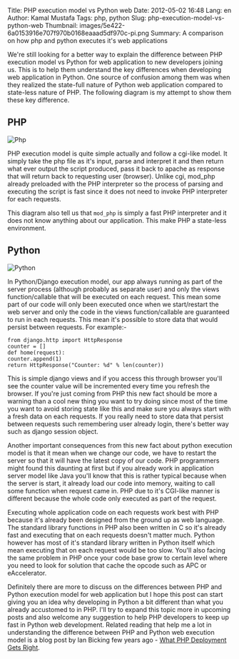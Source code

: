 Title: PHP execution model vs Python web
Date: 2012-05-02 16:48
Lang: en
Author: Kamal Mustafa
Tags: php, python
Slug: php-execution-model-vs-python-web
Thumbnail: images/5e422-6a0153916e707f970b0168eaaad5df970c-pi.png
Summary: A comparison on how php and python executes it's web applications

We're still looking for a better way to explain the difference between
PHP execution model vs Python for web application to new developers
joining us. This is to help them understand the key differences when
developing web application in Python. One source of confusion among them
was when they realized the state-full nature of Python web application
compared to state-less nature of PHP. The following diagram is my
attempt to show them these key difference.

PHP
---

![Php]({filename}/images/5e422-6a0153916e707f970b0168eaaad5df970c-pi.png)

PHP execution model is quite simple actually and follow a cgi-like
model. It simply take the php file as it's input, parse and interpret it
and then return what ever output the script produced, pass it back to
apache as response that will return back to requesting user (browser).
Unlike cgi, mod\_php already preloaded with the PHP interpreter so the
process of parsing and executing the script is fast since it does not
need to invoke PHP interpreter for each requests.

This diagram also tell us that `mod_php` is simply a fast PHP
interpreter and it does not know anything about our application. This
make PHP a state-less environment.

Python
------

![Python]({filename}/images/7c5e7-6a0153916e707f970b016765b4178f970b-pi.png)

In Python/Django execution model, our app always running as part of the
server process (although probably as separate user) and only the views
function/callable that will be executed on each request. This mean some
part of our code will only been executed once when we start/restart the
web server and only the code in the views function/callable are
guaranteed to run in each requests. This mean it's possible to store
data that would persist between requests. For example:-

    from django.http import HttpResponse
    counter = []
    def home(request):
    counter.append(1)
    return HttpResponse("Counter: %d" % len(counter))

This is simple django views and if you access this through browser
you'll see the counter value will be incremented every time you refresh
the browser. If you're just coming from PHP this new fact should be more
a warning than a cool new thing you want to try doing since most of the
time you want to avoid storing state like this and make sure you always
start with a fresh data on each requests. If you really need to store
data that persist between requests such remembering user already login,
there's better way such as django session object.

Another important consequences from this new fact about python execution
model is that it mean when we change our code, we have to restart the
server so that it will have the latest copy of our code. PHP programmers
might found this daunting at first but if you already work in
application server model like Java you'll know that this is rather
typical because when the server is start, it already load our code into
memory, waiting to call some function when request came in. PHP due to
it's CGI-like manner is different because the whole code only executed
as part of the request.

Executing whole application code on each requests work best with PHP
because it's already been designed from the ground up as web language.
The standard library functions in PHP also been written in C so it's
already fast and executing that on each requests doesn't matter much.
Python however has most of it's standard library written in Python
itself which mean executing that on each request would be too slow.
You'll also facing the same problem in PHP once your code base grow to
certain level where you need to look for solution that cache the opcode
such as APC or eAccelerator.

Definitely there are more to discuss on the differences between PHP and
Python execution model for web application but I hope this post can
start giving you an idea why developing in Python a bit different than
what you already accustomed to in PHP. I'll try to expand this topic
more in upcoming posts and also welcome any suggestion to help PHP
developers to keep up fast in Python web development. Related reading
that help me a lot in understanding the difference between PHP and
Python web execution model is a blog post by Ian Bicking few years ago -
[What PHP Deployment Gets
Right](http://blog.ianbicking.org/2008/01/12/what-php-deployment-gets-right/).
